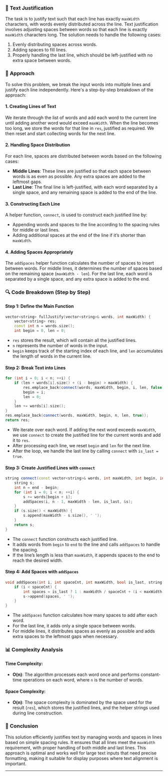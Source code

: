 
### 📄 **Text Justification**

The task is to justify text such that each line has exactly `maxWidth` characters, with words evenly distributed across the line. Text justification involves adjusting spaces between words so that each line is exactly `maxWidth` characters long. The solution needs to handle the following cases:
1. Evenly distributing spaces across words.
2. Adding spaces to fill lines.
3. Properly handling the last line, which should be left-justified with no extra space between words.

### 🧠 **Approach**

To solve this problem, we break the input words into multiple lines and justify each line independently. Here's a step-by-step breakdown of the approach:

#### 1. **Creating Lines of Text**

We iterate through the list of words and add each word to the current line until adding another word would exceed `maxWidth`. When the line becomes too long, we store the words for that line in `res`, justified as required. We then reset and start collecting words for the next line.

#### 2. **Handling Space Distribution**

For each line, spaces are distributed between words based on the following cases:
- **Middle Lines**: These lines are justified so that each space between words is as even as possible. Any extra spaces are added to the leftmost gaps.
- **Last Line**: The final line is left-justified, with each word separated by a single space, and any remaining space is added to the end of the line.

#### 3. **Constructing Each Line**

A helper function, `connect`, is used to construct each justified line by:
- Appending words and spaces to the line according to the spacing rules for middle or last lines.
- Adding additional spaces at the end of the line if it’s shorter than `maxWidth`.

#### 4. **Adding Spaces Appropriately**

The `addSpaces` helper function calculates the number of spaces to insert between words. For middle lines, it determines the number of spaces based on the remaining space (`maxWidth - len`). For the last line, each word is separated by a single space, and any extra space is added to the end.

### 🔍 **Code Breakdown (Step by Step)**

#### Step 1: Define the Main Function

```cpp
vector<string> fullJustify(vector<string>& words, int maxWidth) {
    vector<string> res;
    const int n = words.size();
    int begin = 0, len = 0;
```
- `res` stores the result, which will contain all the justified lines.
- `n` represents the number of words in the input.
- `begin` keeps track of the starting index of each line, and `len` accumulates the length of words in the current line.

#### Step 2: Break Text into Lines

```cpp
for (int i = 0; i < n; ++i) {
    if (len + words[i].size() + (i - begin) > maxWidth) {
        res.emplace_back(connect(words, maxWidth, begin, i, len, false));
        begin = i;
        len = 0;
    }
    len += words[i].size();
}
res.emplace_back(connect(words, maxWidth, begin, n, len, true));
return res;
```
- We iterate over each word. If adding the next word exceeds `maxWidth`, we use `connect` to create the justified line for the current words and add it to `res`.
- After processing each line, we reset `begin` and `len` for the next line.
- After the loop, we handle the last line by calling `connect` with `is_last = true`.

#### Step 3: Create Justified Lines with `connect`

```cpp
string connect(const vector<string>& words, int maxWidth, int begin, int end, int len, bool is_last) {
    string s;
    int n = end - begin;
    for (int i = 0; i < n; ++i) {
        s += words[begin + i];
        addSpaces(i, n - 1, maxWidth - len, is_last, &s);
    }
    if (s.size() < maxWidth) {
        s.append(maxWidth - s.size(), ' ');
    }
    return s;
}
```
- The `connect` function constructs each justified line.
- It adds words from `begin` to `end` to the line and calls `addSpaces` to handle the spacing.
- If the line’s length is less than `maxWidth`, it appends spaces to the end to reach the desired width.

#### Step 4: Add Spaces with `addSpaces`

```cpp
void addSpaces(int i, int spaceCnt, int maxWidth, bool is_last, string *s) {
    if (i < spaceCnt) {
        int spaces = is_last ? 1 : maxWidth / spaceCnt + (i < maxWidth % spaceCnt);
        s->append(spaces, ' ');
    }
}
```
- The `addSpaces` function calculates how many spaces to add after each word.
- For the last line, it adds only a single space between words.
- For middle lines, it distributes spaces as evenly as possible and adds extra spaces to the leftmost gaps when necessary.

### 📊 **Complexity Analysis**

#### Time Complexity:
- **O(n)**: The algorithm processes each word once and performs constant-time operations on each word, where `n` is the number of words.

#### Space Complexity:
- **O(n)**: The space complexity is dominated by the space used for the result (`res`), which stores the justified lines, and the helper strings used during line construction.

### 🌟 **Conclusion**

This solution efficiently justifies text by managing words and spaces in lines based on simple spacing rules. It ensures that all lines meet the `maxWidth` requirement, with proper handling of both middle and last lines. This approach is optimal and works well for large text inputs that need precise formatting, making it suitable for display purposes where text alignment is important.

---
